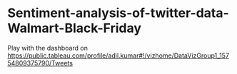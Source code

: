 # Sentiment-analysis-of-twitter-data-Walmart-Black-Friday

Play with the dashboard on
https://public.tableau.com/profile/adil.kumar#!/vizhome/DataVizGroup1_15754809375790/Tweets
